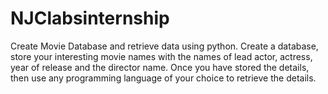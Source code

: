 # NJClabsinternship
Create Movie Database and retrieve data using python.
 Create a database, store your interesting movie names with the names of lead actor, actress, year of release and the director name. Once you have stored the details, then use any programming language of your choice to retrieve the details.
